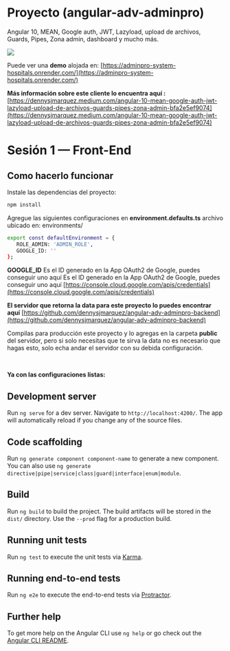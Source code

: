 # Proyecto (angular-adv-adminpro)
Angular 10, MEAN, Google auth, JWT, Lazyload, upload de archivos, Guards, Pipes, Zona admin, dashboard y mucho más.

<img src="https://miro.medium.com/max/1400/1*6HtFq392SoRkZOt_iOXz9A.png"/>

Puede ver una **demo** alojada en: [https://adminpro-system-hospitals.onrender.com/](https://adminpro-system-hospitals.onrender.com/)

**Más información sobre este cliente lo encuentra aquí :**
[https://dennysjmarquez.medium.com/angular-10-mean-google-auth-jwt-lazyload-upload-de-archivos-guards-pipes-zona-admin-bfa2e5ef9074](https://dennysjmarquez.medium.com/angular-10-mean-google-auth-jwt-lazyload-upload-de-archivos-guards-pipes-zona-admin-bfa2e5ef9074)

# Sesión 1 — Front-End


## Como hacerlo funcionar

Instale las dependencias del proyecto:

```bash
npm install
```

Agregue las siguientes configuraciones en **environment.defaults.ts** archivo ubicado en:
environments/

```bash
export const defaultEnvironment = {
   ROLE_ADMIN: 'ADMIN_ROLE',
   GOOGLE_ID: ''
};
```

**GOOGLE_ID** Es el ID generado en la App OAuth2 de Google, puedes conseguir uno aquí
Es el ID generado en la App OAuth2 de Google, puedes conseguir uno aquí
[https://console.cloud.google.com/apis/credentials](https://console.cloud.google.com/apis/credentials)

**El servidor que retorna la data para este proyecto lo puedes encontrar aquí**
[https://github.com/dennysjmarquez/angular-adv-adminpro-backend](https://github.com/dennysjmarquez/angular-adv-adminpro-backend)

Compilas para producción este proyecto y lo agregas en la carpeta **public** del servidor, pero si solo necesitas que te sirva la data no es necesario que hagas esto, solo echa andar el servidor con su debida configuración.

<br/>

**Ya con las configuraciones listas:**


## Development server

Run `ng serve` for a dev server. Navigate to `http://localhost:4200/`. The app will automatically reload if you change any of the source files.

## Code scaffolding

Run `ng generate component component-name` to generate a new component. You can also use `ng generate directive|pipe|service|class|guard|interface|enum|module`.

## Build

Run `ng build` to build the project. The build artifacts will be stored in the `dist/` directory. Use the `--prod` flag for a production build.

## Running unit tests

Run `ng test` to execute the unit tests via [Karma](https://karma-runner.github.io).

## Running end-to-end tests

Run `ng e2e` to execute the end-to-end tests via [Protractor](http://www.protractortest.org/).

## Further help

To get more help on the Angular CLI use `ng help` or go check out the [Angular CLI README](https://github.com/angular/angular-cli/blob/master/README.md).
